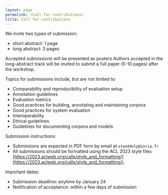 ```yaml
---
layout: page
permalink: /Call-for-contributions/
title: Call for contributions
---
```


We invite two types of submission:

* short abstract: 1 page
* long abstract: 3 pages

Accepted submissions will be presented as posters
Authors accepted in the long-abstract track will be invited to submit a full paper (5-10 pages) after the workshop.


Topics for submissions include, but are not limited to:

- Comparability and reproducibility of evaluation setup
- Annotation guidelines
- Evaluation metrics
- Good practices for building, annotating and maintaining corpora
- Good practices for system evaluation
- Interoperability
- Ethical guidelines
- Guidelines for documenting corpora and models


Submission instructions:

- Submissions are expected in PDF form by email at `stand4nlp@inria.fr`
- All submissions should be formatted using the ACL 2023 style files [https://2023.aclweb.org/calls/style_and_formatting/](https://2023.aclweb.org/calls/style_and_formatting/).

Important dates:

- Submission deadline: anytime by January 24
- Notification of acceptance: within a few days of submission







